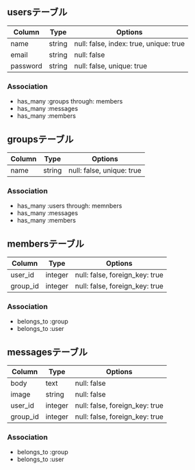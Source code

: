 ## usersテーブル

|Column|Type|Options|
|------|----|-------|
|name|string|null: false, index: true, unique: true|
|email|string|null: false|
|password|string|null: false, unique: true|

### Association
- has_many :groups through: members
- has_many :messages
- has_many :members


## groupsテーブル

|Column|Type|Options|
|------|----|-------|
|name|string|null: false, unique: true|

### Association
- has_many :users through: memnbers
- has_many :messages
- has_many :members


## membersテーブル

|Column|Type|Options|
|------|----|-------|
|user_id|integer|null: false, foreign_key: true|
|group_id|integer|null: false, foreign_key: true|

### Association
- belongs_to :group
- belongs_to :user


## messagesテーブル

|Column|Type|Options|
|------|----|-------|
|body|text|null: false|
|image|string|null: false|
|user_id|integer|null: false, foreign_key: true|
|group_id|integer|null: false, foreign_key: true|

### Association
- belongs_to :group
- belongs_to :user